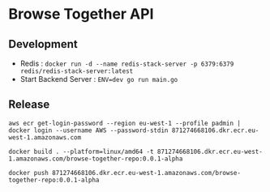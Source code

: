 # Browse Together API

## Development
- Redis : `docker run -d --name redis-stack-server -p 6379:6379 redis/redis-stack-server:latest`
- Start Backend Server : `ENV=dev go run main.go`


## Release

`aws ecr get-login-password --region eu-west-1 --profile padmin | docker login --username AWS --password-stdin 871274668106.dkr.ecr.eu-west-1.amazonaws.com`

`docker build . --platform=linux/amd64 -t 871274668106.dkr.ecr.eu-west-1.amazonaws.com/browse-together-repo:0.0.1-alpha`

`docker push 871274668106.dkr.ecr.eu-west-1.amazonaws.com/browse-together-repo:0.0.1-alpha`

